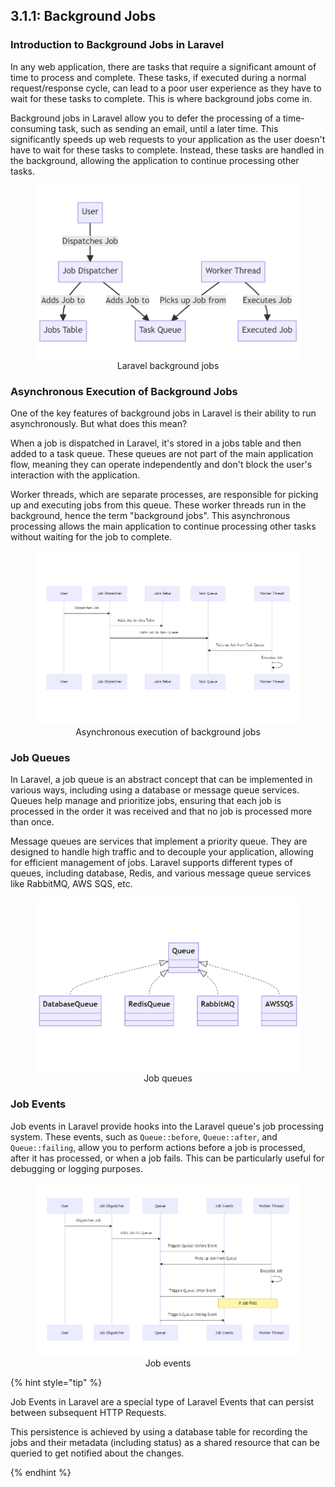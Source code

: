 ## 3.1.1: Background Jobs 

### Introduction to Background Jobs in Laravel

In any web application, there are tasks that require a significant amount of time to process and complete. These tasks, if executed during a normal request/response cycle, can lead to a poor user experience as they have to wait for these tasks to complete. This is where background jobs come in.

Background jobs in Laravel allow you to defer the processing of a time-consuming task, such as sending an email, until a later time. This significantly speeds up web requests to your application as the user doesn't have to wait for these tasks to complete. Instead, these tasks are handled in the background, allowing the application to continue processing other tasks.

<figure style="text-align: center">
  <img src="img_8.png" alt="Laravel background jobs">
  <figcaption style="text-align: center;">Laravel background jobs</figcaption>
</figure>

### Asynchronous Execution of Background Jobs

One of the key features of background jobs in Laravel is their ability to run asynchronously. But what does this mean?

When a job is dispatched in Laravel, it's stored in a jobs table and then added to a task queue. These queues are not part of the main application flow, meaning they can operate independently and don't block the user's interaction with the application.

Worker threads, which are separate processes, are responsible for picking up and executing jobs from this queue. These worker threads run in the background, hence the term "background jobs". This asynchronous processing allows the main application to continue processing other tasks without waiting for the job to complete.

<figure style="text-align: center">
  <img src="img_7.png" alt="Asynchronous execution of background jobs">
  <figcaption style="text-align: center;">Asynchronous execution of background jobs</figcaption>
</figure>

### Job Queues 

In Laravel, a job queue is an abstract concept that can be implemented in various ways, including using a database or message queue services. Queues help manage and prioritize jobs, ensuring that each job is processed in the order it was received and that no job is processed more than once.

Message queues are services that implement a priority queue. They are designed to handle high traffic and to decouple your application, allowing for efficient management of jobs. Laravel supports different types of queues, including database, Redis, and various message queue services like RabbitMQ, AWS SQS, etc.

<figure style="text-align: center">
  <img src="img_6.png" alt="Job queues">
  <figcaption style="text-align: center;">Job queues</figcaption>
</figure>


### Job Events

Job events in Laravel provide hooks into the Laravel queue's job processing system. These events, such as `Queue::before`, `Queue::after`, and `Queue::failing`, allow you to perform actions before a job is processed, after it has processed, or when a job fails. This can be particularly useful for debugging or logging purposes.

<figure style="text-align: center">
  <img src="img_5.png" alt="Job events">
  <figcaption style="text-align: center;">Job events</figcaption>
</figure>


{% hint style="tip" %}

Job Events in Laravel are a special type of Laravel Events that can persist between subsequent HTTP Requests.

This persistence is achieved by using a database table for recording the jobs and their metadata (including status) as a shared resource that can be queried to get notified about the changes.

{% endhint %}
